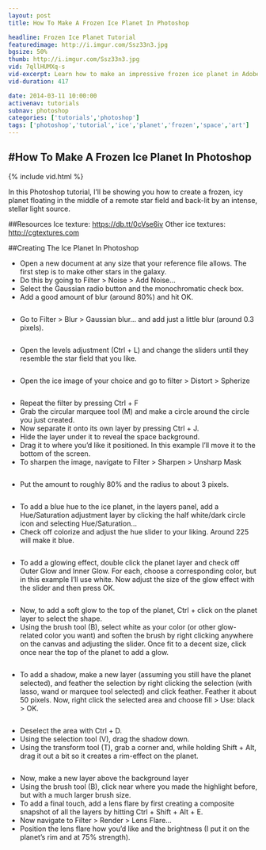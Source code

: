 ```yaml
---
layout: post
title: How To Make A Frozen Ice Planet In Photoshop

headline: Frozen Ice Planet Tutorial
featuredimage: http://i.imgur.com/Ssz33n3.jpg
bgsize: 50%
thumb: http://i.imgur.com/Ssz33n3.jpg
vid: 7qllHUMXq-s
vid-excerpt: Learn how to make an impressive frozen ice planet in Adobe Photoshop in this step-by-step video tutorial.
vid-duration: 417

date: 2014-03-11 10:00:00
activenav: tutorials
subnav: photoshop
categories: ['tutorials','photoshop']
tags: ['photoshop','tutorial','ice','planet','frozen','space','art']
---
```

#How To Make A Frozen Ice Planet In Photoshop
---

{% include vid.html %}

In this Photoshop tutorial, I’ll be showing you how to create a frozen, icy planet floating in the middle of a remote star field and back-lit by an intense, stellar light source.

##Resources
Ice texture: <https://db.tt/0cVse6iv>
Other ice textures: <http://cgtextures.com>

##Creating The Ice Planet In Photoshop

* Open a new document at any size that your reference file allows. The first step is to make other stars in the galaxy.
* Do this by going to Filter > Noise > Add Noise…
* Select the Gaussian radio button and the monochromatic check box.
* Add a good amount of blur (around 80%) and hit OK.

<img src="http://i.imgur.com/Ritgmxy.jpg" alt="">

* Go to Filter > Blur > Gaussian blur… and add just a little blur (around 0.3 pixels).

<img src="http://i.imgur.com/TZYwoD5.jpg" alt="">

* Open the levels adjustment (Ctrl + L) and change the sliders until they resemble the star field that you like.

<img src="http://i.imgur.com/4psB9HP.png" alt="">

* Open the ice image of your choice and go to filter > Distort > Spherize

<img src="http://i.imgur.com/RfEVAxg.jpg" alt="">

* Repeat the filter by pressing Ctrl + F
* Grab the circular marquee tool (M) and make a circle around the circle you just created.
* Now separate it onto its own layer by pressing Ctrl + J.
* Hide the layer under it to reveal the space background.
* Drag it to where you’d like it positioned. In this example I’ll move it to the bottom of the screen.
* To sharpen the image, navigate to Filter > Sharpen > Unsharp Mask

<img src="http://i.imgur.com/KfG4RhD.jpg" alt="">

* Put the amount to roughly 80% and the radius to about 3 pixels.

<img src="http://i.imgur.com/Y5tu04h.png" alt="">

* To add a blue hue to the ice planet, in the layers panel, add a Hue/Saturation adjustment layer by clicking the half white/dark circle icon and selecting Hue/Saturation…
* Check off colorize and adjust the hue slider to your liking. Around 225 will make it blue.

<img src="http://i.imgur.com/oXjCNOS.jpg" alt="">

* To add a glowing effect, double click the planet layer and check off Outer Glow and Inner Glow. For each, choose a corresponding color, but in this example I’ll use white. Now adjust the size of the glow effect with the slider and then press OK.

<img src="http://i.imgur.com/lclLA6l.jpg" alt="">

* Now, to add a soft glow to the top of the planet, Ctrl + click on the planet layer to select the shape.
* Using the brush tool (B), select white as your color (or other glow-related color you want) and soften the brush by right clicking anywhere on the canvas and adjusting the slider. Once fit to a decent size, click once near the top of the planet to add a glow.

<img src="http://i.imgur.com/W3xxYxA.jpg" alt="">

* To add a shadow, make a new layer (assuming you still have the planet selected), and feather the selection by right clicking the selection (with lasso, wand or marquee tool selected) and click feather. Feather it about 50 pixels. Now, right click the selected area and choose fill > Use: black > OK.

<img src="http://i.imgur.com/7gll14Z.jpg" alt="">

* Deselect the area with Ctrl + D.
* Using the selection tool (V), drag the shadow down.
* Using the transform tool (T), grab a corner and, while holding Shift + Alt, drag it out a bit so it creates a rim-effect on the planet.

<img src="http://i.imgur.com/lxR0Qc2.jpg" alt="">

* Now, make a new layer above the background layer
* Using the brush tool (B), click near where you made the highlight before, but with a much larger brush size.
* To add a final touch, add a lens flare by first creating a composite snapshot of all the layers by hitting Ctrl + Shift + Alt + E.
* Now navigate to Filter > Render > Lens Flare…
* Position the lens flare how you’d like and the brightness (I put it on the planet’s rim and at 75% strength).

<img src="http://i.imgur.com/63GOClP.jpg" alt="">